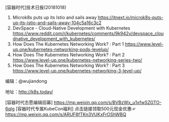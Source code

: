 [容器时代]技术日报(20181018)

1. Microk8s puts up its Istio and sails away https://itnext.io/microk8s-puts-up-its-istio-and-sails-away-104c5a16c3c2
2. DevSpace - Cloud-Native Development with Kubernetes https://www.reddit.com/r/kubernetes/comments/9k942v/devspace_cloudnative_development_with_kubernetes/
3. How Does The Kubernetes Networking Work? : Part 1 https://www.level-up.one/kubernetes-networking-pods-levelup/
4. How Does The Kubernetes Networking Work? : Part 2 https://www.level-up.one/kubernetes-networking-series-two/
5. How Does The Kubernetes Networking Work? : Part 3 https://www.level-up.one/kubernetes-networking-3-level-up/

编辑：@wujiandong

地址：http://k8s.today/

[容器时代志愿编辑招募] https://mp.weixin.qq.com/s/BVBzWx_u1xfwSZGTO-6qlg
[容器时代专属KubeCon福利] 点击链接领取500元现金优惠☞ https://mp.weixin.qq.com/s/ARUF8fTKn3VUKxFrOShWBQ
